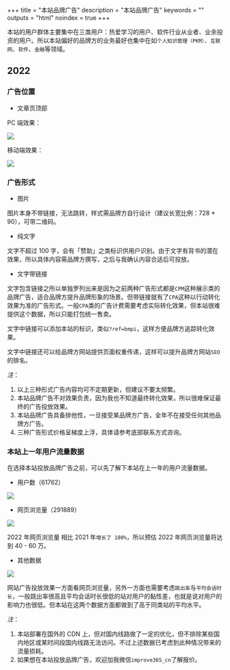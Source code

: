 +++
title = "本站品牌广告"
description = "本站品牌广告"
keywords = ""
outputs = "html"
noindex = true
+++

本站的用户群体主要集中在三类用户：热爱学习的用户、软件行业从业者、业余投资的用户。所以本站偏好的品牌方的业务最好也集中在如`个人知识管理（PKM）`、`互联网`、`软件`、`金融`等领域。

## 2022

### 广告位置

- 文章页顶部

PC 端效果：

![](https://img.bmpi.dev/63e3d2cf-f717-7035-fcd2-331fb224eca9.png)

移动端效果：

![](https://img.bmpi.dev/c8a57753-23ff-d2ec-56a1-fcae29fee08a.png)

### 广告形式

- 图片

图片本身不带链接，无法跳转，样式需品牌方自行设计（建议长宽比例：728 * 90），可带二维码。

- 纯文字

文字不超过 100 字，会有「赞助」之类标识供用户识别。由于文字有背书的潜在效果，所以具体内容需品牌方撰写，之后与我确认内容合适后可投放。

- 文字带链接

文字包含链接之所以单独罗列出来是因为之前两种广告形式都是`CPM`这种展示类的品牌广告，适合品牌方提升品牌形象的场景。但带链接就有了`CPA`这种以行动转化效果为准的广告形式。一般`CPA`类的广告计费需要考虑实际转化效果，但本站很难提供这个数据，所以只能打包统一售卖。

文字中链接可以添加本站的标识，类似`?ref=bmpi`，这样方便品牌方追踪转化效果。

文字中链接还可以给品牌方网站提供页面权重传递，这样可以提升品牌方网站`SEO`的排名。

_注_：

1. 以上三种形式广告内容均可不定期更新，但建议不要太频繁。
2. 本站品牌广告不对效果负责，因为我也不知道最终转化效果，所以很难保证最终的广告投放效果。
3. 本站品牌广告具备排他性，一旦接受某品牌方广告，全年不在接受任何其他品牌方广告。
4. 三种广告形式价格呈梯度上浮，具体请参考底部联系方式咨询。

### 本站上一年用户流量数据

在选择本站投放品牌广告之前，可以先了解下本站在上一年的用户流量数据。

- 用户数（61762）

![](https://img.bmpi.dev/cba1babe-8899-9443-fd21-b605e780e1ea.png)

- 网页浏览量（291889）

![](https://img.bmpi.dev/29d6e45c-94a9-432c-8808-efb6db9a7060.png)

2022 年网页浏览量 相比 2021 年`增长了 180%`，所以预估 2022 年网页浏览量将达到 40 - 60 万。

- 其他数据

![](https://img.bmpi.dev/240298fe-858c-9134-0b81-1bd5c3856649.png)

网站广告投放效果一方面看网页浏览量，另外一方面也需要考虑`跳出率`与`平均会话时长`，一般跳出率很高且平均会话时长很低的站对用户的黏性差，也就是说对用户的影响力也很低。但本站在这两个数据方面都做到了高于同类站的平均水平。

_注_：

1. 本站部署在国外的 CDN 上，但对国内线路做了一定的优化，但不排除某些国内地区或某时间段国内线路无法访问。不过上述数据已考虑到此种情况带来的流量损耗。
2. 如果想在本站投放品牌广告，欢迎加我微信`improve365_cn`了解报价。
